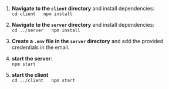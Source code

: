 1. **Navigate to the `client` directory** and install dependencies:  
   `
   cd client  
   npm install
   `

2. **Navigate to the `server` directory** and install dependencies:  
   `
   cd ../server  
   npm install
   `

3. **Create a `.env` file in the `server` directory** and add the provided credentials in the email.

4. **start the server**:  
   `
   npm start
   `

5. **start the client**  
   `
   cd ../client  
   npm start
   `
